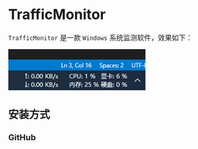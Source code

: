 # TrafficMonitor

`TrafficMonitor` 是一款 `Windows` 系统监测软件，效果如下：

![TrafficMonitor运行示意图](assets/images/TrafficMonitor运行示意图.png)

## 安装方式

### GitHub


